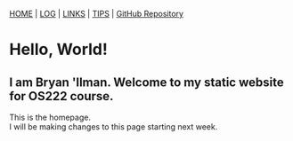[HOME](.) | [LOG](TXT/mylog.txt) | [LINKS](LINKS/) | [TIPS](TIPS/) |  [GitHub Repository](https://github.com/bryan-ilman/os222/)

# Hello, World!

## I am Bryan 'Ilman. Welcome to my static website for OS222 course.

This is the homepage.<br>
I will be making changes to this page starting next week.<br>
<br>
